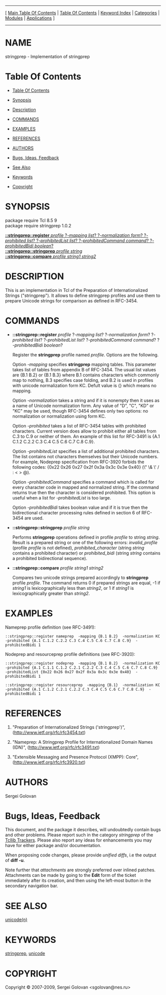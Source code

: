 
[//000000001]: # (stringprep \- Preparation of Internationalized Strings)
[//000000002]: # (Generated from file 'stringprep\.man' by tcllib/doctools with format 'markdown')
[//000000003]: # (Copyright &copy; 2007\-2009, Sergei Golovan <sgolovan@nes\.ru>)
[//000000004]: # (stringprep\(n\) 1\.0\.2 tcllib "Preparation of Internationalized Strings")

<hr> [ <a href="../../../../toc.md">Main Table Of Contents</a> &#124; <a
href="../../../toc.md">Table Of Contents</a> &#124; <a
href="../../../../index.md">Keyword Index</a> &#124; <a
href="../../../../toc0.md">Categories</a> &#124; <a
href="../../../../toc1.md">Modules</a> &#124; <a
href="../../../../toc2.md">Applications</a> ] <hr>

# NAME

stringprep \- Implementation of stringprep

# <a name='toc'></a>Table Of Contents

  - [Table Of Contents](#toc)

  - [Synopsis](#synopsis)

  - [Description](#section1)

  - [COMMANDS](#section2)

  - [EXAMPLES](#section3)

  - [REFERENCES](#section4)

  - [AUTHORS](#section5)

  - [Bugs, Ideas, Feedback](#section6)

  - [See Also](#seealso)

  - [Keywords](#keywords)

  - [Copyright](#copyright)

# <a name='synopsis'></a>SYNOPSIS

package require Tcl 8\.5 9  
package require stringprep 1\.0\.2  

[__::stringprep::register__ *profile* ?*\-mapping list*? ?*\-normalization form*? ?*\-prohibited list*? ?*\-prohibitedList list*? ?*\-prohibitedCommand command*? ?*\-prohibitedBidi boolean*?](#1)  
[__::stringprep::stringprep__ *profile* *string*](#2)  
[__::stringprep::compare__ *profile* *string1* *string2*](#3)  

# <a name='description'></a>DESCRIPTION

This is an implementation in Tcl of the Preparation of Internationalized Strings
\("stringprep"\)\. It allows to define stringprep profiles and use them to prepare
Unicode strings for comparison as defined in RFC\-3454\.

# <a name='section2'></a>COMMANDS

  - <a name='1'></a>__::stringprep::register__ *profile* ?*\-mapping list*? ?*\-normalization form*? ?*\-prohibited list*? ?*\-prohibitedList list*? ?*\-prohibitedCommand command*? ?*\-prohibitedBidi boolean*?

    Register the __stringprep__ profile named *profile*\. Options are the
    following\.

    Option *\-mapping* specifies __stringprep__ mapping tables\. This
    parameter takes list of tables from appendix B of RFC\-3454\. The usual list
    values are \{B\.1 B\.2\} or \{B\.1 B\.3\} where B\.1 contains characters which
    commonly map to nothing, B\.3 specifies case folding, and B\.2 is used in
    profiles with unicode normalization form KC\. Defult value is \{\} which means
    no mapping\.

    Option *\-normalization* takes a string and if it is nonempty then it uses
    as a name of Unicode normalization form\. Any value of "D", "C", "KD" or "KC"
    may be used, though RFC\-3454 defines only two options: no normalization or
    normalization using form KC\.

    Option *\-prohibited* takes a list of RFC\-3454 tables with prohibited
    characters\. Current version does allow to prohibit either all tables from
    C\.3 to C\.9 or neither of them\. An example of this list for RFC\-3491 is \{A\.1
    C\.1\.2 C\.2\.2 C\.3 C\.4 C\.5 C\.6 C\.7 C\.8 C\.9\}\.

    Option *\-prohibitedList* specifies a list of additional prohibited
    characters\. The list contains not characters themselves but their Unicode
    numbers\. For example, Nodeprep specification from RFC\-3920 forbids the
    following codes: \{0x22 0x26 0x27 0x2f 0x3a 0x3c 0x3e 0x40\} \(\\" \\& \\' / : < >
    @\)\.

    Option *\-prohibitedCommand* specifies a command which is called for every
    character code in mapped and normalized string\. If the command returns true
    then the character is considered prohibited\. This option is useful when a
    list for *\-prohibitedList* is too large\.

    Option *\-prohibitedBidi* takes boolean value and if it is true then the
    bidirectional character processing rules defined in section 6 of RFC\-3454
    are used\.

  - <a name='2'></a>__::stringprep::stringprep__ *profile* *string*

    Performs __stringprep__ operations defined in profile *profile* to
    string *string*\. Result is a prepared string or one of the following
    errors: *invalid\_profile* \(profile *profile* is not defined\),
    *prohibited\_character* \(string *string* contains a prohibited character\)
    or *prohibited\_bidi* \(string *string* contains a prohibited
    bidirectional sequence\)\.

  - <a name='3'></a>__::stringprep::compare__ *profile* *string1* *string2*

    Compares two unicode strings prepared accordingly to __stringprep__
    profile *profile*\. The command returns 0 if prepared strings are equal, \-1
    if *string1* is lexicographically less than *string2*, or 1 if
    *string1* is lexicographically greater than *string2*\.

# <a name='section3'></a>EXAMPLES

Nameprep profile definition \(see RFC\-3491\):

    ::stringprep::register nameprep  -mapping {B.1 B.2}  -normalization KC  -prohibited {A.1 C.1.2 C.2.2 C.3 C.4 C.5 C.6 C.7 C.8 C.9}  -prohibitedBidi 1

Nodeprep and resourceprep profile definitions \(see RFC\-3920\):

    ::stringprep::register nodeprep  -mapping {B.1 B.2}  -normalization KC  -prohibited {A.1 C.1.1 C.1.2 C.2.1 C.2.2 C.3 C.4 C.5 C.6 C.7 C.8 C.9}  -prohibitedList {0x22 0x26 0x27 0x2f 0x3a 0x3c 0x3e 0x40}  -prohibitedBidi 1

    ::stringprep::register resourceprep  -mapping {B.1}  -normalization KC  -prohibited {A.1 C.1.2 C.2.1 C.2.2 C.3 C.4 C.5 C.6 C.7 C.8 C.9}  -prohibitedBidi 1

# <a name='section4'></a>REFERENCES

  1. "Preparation of Internationalized Strings \('stringprep'\)",
     \([http://www\.ietf\.org/rfc/rfc3454\.txt](http://www\.ietf\.org/rfc/rfc3454\.txt)\)

  1. "Nameprep: A Stringprep Profile for Internationalized Domain Names \(IDN\)",
     \([http://www\.ietf\.org/rfc/rfc3491\.txt](http://www\.ietf\.org/rfc/rfc3491\.txt)\)

  1. "Extensible Messaging and Presence Protocol \(XMPP\): Core",
     \([http://www\.ietf\.org/rfc/rfc3920\.txt](http://www\.ietf\.org/rfc/rfc3920\.txt)\)

# <a name='section5'></a>AUTHORS

Sergei Golovan

# <a name='section6'></a>Bugs, Ideas, Feedback

This document, and the package it describes, will undoubtedly contain bugs and
other problems\. Please report such in the category *stringprep* of the
[Tcllib Trackers](http://core\.tcl\.tk/tcllib/reportlist)\. Please also report
any ideas for enhancements you may have for either package and/or documentation\.

When proposing code changes, please provide *unified diffs*, i\.e the output of
__diff \-u__\.

Note further that *attachments* are strongly preferred over inlined patches\.
Attachments can be made by going to the __Edit__ form of the ticket
immediately after its creation, and then using the left\-most button in the
secondary navigation bar\.

# <a name='seealso'></a>SEE ALSO

[unicode\(n\)](unicode\.md)

# <a name='keywords'></a>KEYWORDS

[stringprep](\.\./\.\./\.\./\.\./index\.md\#stringprep),
[unicode](\.\./\.\./\.\./\.\./index\.md\#unicode)

# <a name='copyright'></a>COPYRIGHT

Copyright &copy; 2007\-2009, Sergei Golovan <sgolovan@nes\.ru>
